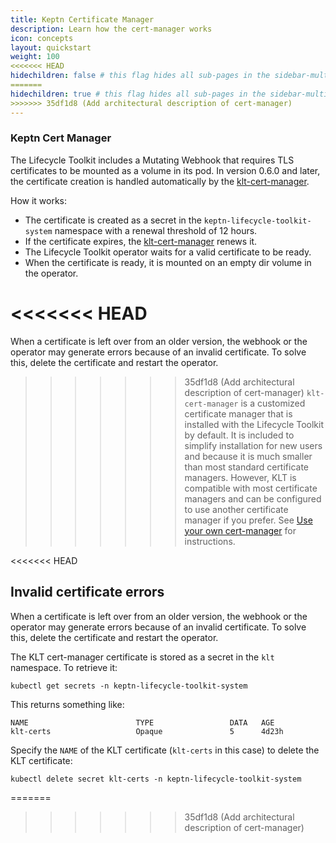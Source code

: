 ```yaml
---
title: Keptn Certificate Manager
description: Learn how the cert-manager works
icon: concepts
layout: quickstart
weight: 100
<<<<<<< HEAD
hidechildren: false # this flag hides all sub-pages in the sidebar-multicard.html
=======
hidechildren: true # this flag hides all sub-pages in the sidebar-multicard.html
>>>>>>> 35df1d8 (Add architectural description of cert-manager)
---
```


### Keptn Cert Manager

The Lifecycle Toolkit includes a Mutating Webhook
that requires TLS certificates to be mounted as a volume in its pod.
In version 0.6.0 and later, the certificate creation
is handled automatically by
the [klt-cert-manager](https://github.com/keptn/lifecycle-toolkit/blob/main/klt-cert-manager/README.md).

How it works:

* The certificate is created as a secret
in the `keptn-lifecycle-toolkit-system` namespace
with a renewal threshold of 12 hours.
* If the certificate expires,
the [klt-cert-manager](https://github.com/keptn/lifecycle-toolkit/blob/main/klt-cert-manager/README.md)
renews it.
* The Lifecycle Toolkit operator waits for a valid certificate to be ready.
* When the certificate is ready,
  it is mounted on an empty dir volume in the operator.

<<<<<<< HEAD
=======
When a certificate is left over from an older version,
the webhook or the operator may generate errors
because of an invalid certificate.
To solve this, delete the certificate and restart the operator.

>>>>>>> 35df1d8 (Add architectural description of cert-manager)
`klt-cert-manager` is a customized certificate manager
that is installed with the Lifecycle Toolkit by default.
It is included to simplify installation for new users
and because it is much smaller than most standard certificate managers.
However, KLT is compatible with most certificate managers
and can be configured to use another certificate manager if you prefer.
See [Use your own cert-manager](../../install/cert-manager)
for instructions.

<<<<<<< HEAD
## Invalid certificate errors

When a certificate is left over from an older version,
the webhook or the operator may generate errors
because of an invalid certificate.
To solve this, delete the certificate and restart the operator.

The KLT cert-manager certificate is stored as a secret in the `klt` namespace.
To retrieve it:

```shell
kubectl get secrets -n keptn-lifecycle-toolkit-system
```

This returns something like:
```shell
NAME                        TYPE                 DATA   AGE
klt-certs                   Opaque               5      4d23h
```

Specify the `NAME` of the KLT certificate (`klt-certs` in this case)
to delete the KLT certificate:

```shell
kubectl delete secret klt-certs -n keptn-lifecycle-toolkit-system
```
=======
>>>>>>> 35df1d8 (Add architectural description of cert-manager)
